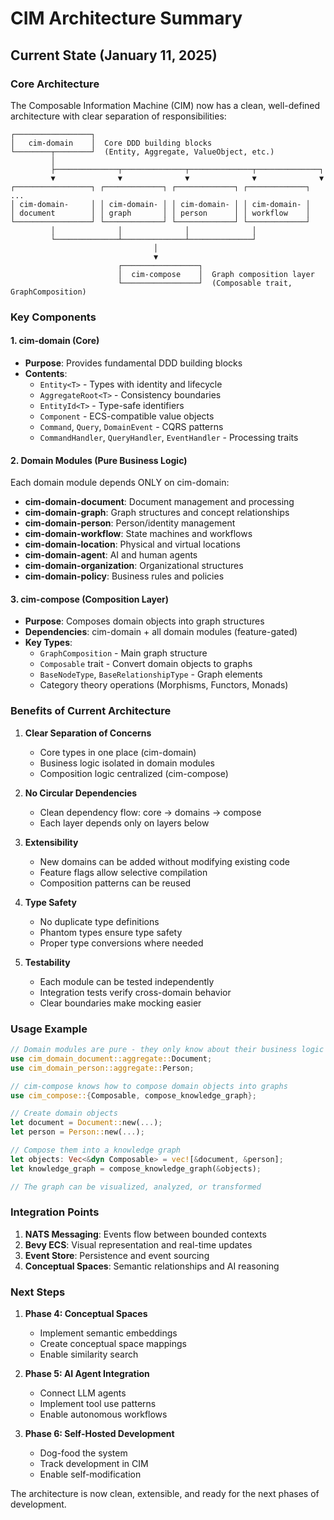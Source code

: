 # CIM Architecture Summary

## Current State (January 11, 2025)

### Core Architecture

The Composable Information Machine (CIM) now has a clean, well-defined architecture with clear separation of responsibilities:

```
┌─────────────────┐
│   cim-domain    │  Core DDD building blocks
└────────┬────────┘  (Entity, Aggregate, ValueObject, etc.)
         │
         ├──────────────┬──────────────┬──────────────┬──────────────┐
         ▼              ▼              ▼              ▼              ▼
┌─────────────────┐ ┌─────────────┐ ┌─────────────┐ ┌─────────────┐ ...
│ cim-domain-     │ │ cim-domain- │ │ cim-domain- │ │ cim-domain- │
│ document        │ │ graph       │ │ person      │ │ workflow    │
└─────────────────┘ └─────────────┘ └─────────────┘ └─────────────┘
         │              │              │              │
         └──────────────┴──────────────┴──────────────┘
                                │
                                ▼
                        ┌─────────────────┐
                        │  cim-compose    │  Graph composition layer
                        └─────────────────┘  (Composable trait, GraphComposition)
```

### Key Components

#### 1. cim-domain (Core)
- **Purpose**: Provides fundamental DDD building blocks
- **Contents**:
  - `Entity<T>` - Types with identity and lifecycle
  - `AggregateRoot<T>` - Consistency boundaries
  - `EntityId<T>` - Type-safe identifiers
  - `Component` - ECS-compatible value objects
  - `Command`, `Query`, `DomainEvent` - CQRS patterns
  - `CommandHandler`, `QueryHandler`, `EventHandler` - Processing traits

#### 2. Domain Modules (Pure Business Logic)
Each domain module depends ONLY on cim-domain:

- **cim-domain-document**: Document management and processing
- **cim-domain-graph**: Graph structures and concept relationships
- **cim-domain-person**: Person/identity management
- **cim-domain-workflow**: State machines and workflows
- **cim-domain-location**: Physical and virtual locations
- **cim-domain-agent**: AI and human agents
- **cim-domain-organization**: Organizational structures
- **cim-domain-policy**: Business rules and policies

#### 3. cim-compose (Composition Layer)
- **Purpose**: Composes domain objects into graph structures
- **Dependencies**: cim-domain + all domain modules (feature-gated)
- **Key Types**:
  - `GraphComposition` - Main graph structure
  - `Composable` trait - Convert domain objects to graphs
  - `BaseNodeType`, `BaseRelationshipType` - Graph elements
  - Category theory operations (Morphisms, Functors, Monads)

### Benefits of Current Architecture

1. **Clear Separation of Concerns**
   - Core types in one place (cim-domain)
   - Business logic isolated in domain modules
   - Composition logic centralized (cim-compose)

2. **No Circular Dependencies**
   - Clean dependency flow: core → domains → compose
   - Each layer depends only on layers below

3. **Extensibility**
   - New domains can be added without modifying existing code
   - Feature flags allow selective compilation
   - Composition patterns can be reused

4. **Type Safety**
   - No duplicate type definitions
   - Phantom types ensure type safety
   - Proper type conversions where needed

5. **Testability**
   - Each module can be tested independently
   - Integration tests verify cross-domain behavior
   - Clear boundaries make mocking easier

### Usage Example

```rust
// Domain modules are pure - they only know about their business logic
use cim_domain_document::aggregate::Document;
use cim_domain_person::aggregate::Person;

// cim-compose knows how to compose domain objects into graphs
use cim_compose::{Composable, compose_knowledge_graph};

// Create domain objects
let document = Document::new(...);
let person = Person::new(...);

// Compose them into a knowledge graph
let objects: Vec<&dyn Composable> = vec![&document, &person];
let knowledge_graph = compose_knowledge_graph(&objects);

// The graph can be visualized, analyzed, or transformed
```

### Integration Points

1. **NATS Messaging**: Events flow between bounded contexts
2. **Bevy ECS**: Visual representation and real-time updates
3. **Event Store**: Persistence and event sourcing
4. **Conceptual Spaces**: Semantic relationships and AI reasoning

### Next Steps

1. **Phase 4: Conceptual Spaces**
   - Implement semantic embeddings
   - Create conceptual space mappings
   - Enable similarity search

2. **Phase 5: AI Agent Integration**
   - Connect LLM agents
   - Implement tool use patterns
   - Enable autonomous workflows

3. **Phase 6: Self-Hosted Development**
   - Dog-food the system
   - Track development in CIM
   - Enable self-modification

The architecture is now clean, extensible, and ready for the next phases of development.
